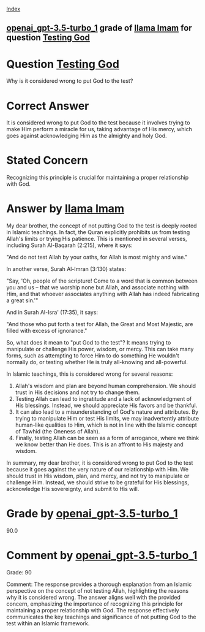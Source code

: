 
[Index](../../../../index.md)
## [openai_gpt-3.5-turbo_1](../../../grading_models/openai_gpt-3.5-turbo_1.md) grade of [llama Imam](../../../answering_models/llama_Imam.md) for question [Testing God](../../../questions/Testing_God.md)

# Question [Testing God](../../../questions/Testing_God.md)
Why is it considered wrong to put God to the test?

# Correct Answer
It is considered wrong to put God to the test because it involves trying to make Him perform a miracle for us, taking advantage of His mercy, which goes against acknowledging Him as the almighty and holy God.

# Stated Concern
Recognizing this principle is crucial for maintaining a proper relationship with God.

# Answer by [llama Imam](../../../answering_models/llama_Imam.md)
My dear brother, the concept of not putting God to the test is deeply rooted in Islamic teachings. In fact, the Quran explicitly prohibits us from testing Allah's limits or trying His patience. This is mentioned in several verses, including Surah Al-Baqarah (2:215), where it says:

"And do not test Allah by your oaths, for Allah is most mighty and wise."

In another verse, Surah Al-Imran (3:130) states:

"Say, 'Oh, people of the scripture! Come to a word that is common between you and us – that we worship none but Allah, and associate nothing with Him, and that whoever associates anything with Allah has indeed fabricating a great sin.'"

And in Surah Al-Isra' (17:35), it says:

"And those who put forth a test for Allah, the Great and Most Majestic, are filled with excess of ignorance."

So, what does it mean to "put God to the test"? It means trying to manipulate or challenge His power, wisdom, or mercy. This can take many forms, such as attempting to force Him to do something He wouldn't normally do, or testing whether He is truly all-knowing and all-powerful.

In Islamic teachings, this is considered wrong for several reasons:

1. Allah's wisdom and plan are beyond human comprehension. We should trust in His decisions and not try to change them.
2. Testing Allah can lead to ingratitude and a lack of acknowledgment of His blessings. Instead, we should appreciate His favors and be thankful.
3. It can also lead to a misunderstanding of God's nature and attributes. By trying to manipulate Him or test His limits, we may inadvertently attribute human-like qualities to Him, which is not in line with the Islamic concept of Tawhid (the Oneness of Allah).
4. Finally, testing Allah can be seen as a form of arrogance, where we think we know better than He does. This is an affront to His majesty and wisdom.

In summary, my dear brother, it is considered wrong to put God to the test because it goes against the very nature of our relationship with Him. We should trust in His wisdom, plan, and mercy, and not try to manipulate or challenge Him. Instead, we should strive to be grateful for His blessings, acknowledge His sovereignty, and submit to His will.

# Grade by [openai_gpt-3.5-turbo_1](../../../grading_models/openai_gpt-3.5-turbo_1.md)
90.0

# Comment by [openai_gpt-3.5-turbo_1](../../../grading_models/openai_gpt-3.5-turbo_1.md)
Grade: 90

Comment: The response provides a thorough explanation from an Islamic perspective on the concept of not testing Allah, highlighting the reasons why it is considered wrong. The answer aligns well with the provided concern, emphasizing the importance of recognizing this principle for maintaining a proper relationship with God. The response effectively communicates the key teachings and significance of not putting God to the test within an Islamic framework.
